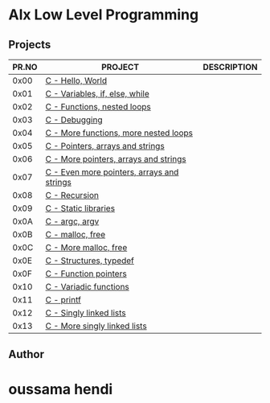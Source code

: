 # Alx Low Level Programming

## Projects

| PR.NO | PROJECT                                                                           | DESCRIPTION |
| ----- | --------------------------------------------------------------------------------- | ----------- |
| 0x00  | [C - Hello, World](./0x00-hello_world)                                            |             |
| 0x01  | [C - Variables, if, else, while](./0x01-variables_if_else_while)                  |             |
| 0x02  | [C - Functions, nested loops](./0x02-functions_nested_loops)                      |             |
| 0x03  | [C - Debugging](./0x03-debugging)                                                 |             |
| 0x04  | [C - More functions, more nested loops](./0x04-more_functions_nested_loops)       |             |
| 0x05  | [C - Pointers, arrays and strings](./0x05-pointers_arrays_strings)                |             |
| 0x06  | [C - More pointers, arrays and strings](./0x06-pointers_arrays_strings)           |             |
| 0x07  | [C - Even more pointers, arrays and strings](./0x07-pointers_arrays_strings)      |             |
| 0x08  | [C - Recursion](./0x08-recursion)                                                 |             |
| 0x09  | [C - Static libraries](./0x09-static_libraries)                                   |             |
| 0x0A  | [C - argc, argv](./0x0A-argc_argv)                                                |             |
| 0x0B  | [C - malloc, free](./0x0B-malloc_free)                                            |             |
| 0x0C  | [C - More malloc, free](./0x0C-more_malloc_free)                                  |             |
| 0x0E  | [C - Structures, typedef](./0x0E-structures_typedef)                              |             |
| 0x0F  | [C - Function pointers](./0x0F-function_pointers)                                 |             |
| 0x10  | [C - Variadic functions](./0x10-variadic_functions)                               |             |
| 0x11  | [C - printf](https://github.com/MubarekSD/printf)                                 |             |
| 0x12  | [C - Singly linked lists](./0x12-singly_linked_lists)                             |             |
| 0x13  | [C - More singly linked lists](./0x13-more_singly_linked_lists)                   |             |

## Author

# oussama hendi
